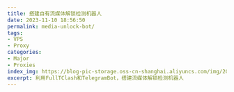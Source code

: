 ```yaml
---
title: 搭建自有流媒体解锁检测机器人
date: 2023-11-10 18:56:50
permalink: media-unlock-bot/
tags:
- VPS
- Proxy
categories:
- Major
- Proxies
index_img: https://blog-pic-storage.oss-cn-shanghai.aliyuncs.com/img/202311101902907.png
excerpt: 利用FullTClash和TelegramBot，搭建流媒体解锁检测机器人
---
```

